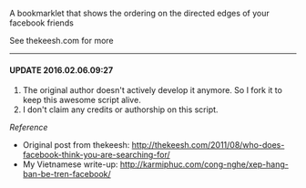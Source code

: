 A bookmarklet that shows the ordering on the directed edges of your facebook friends

See thekeesh.com for more

------

#### UPDATE 2016.02.06.09:27

1. The original author doesn't actively develop it anymore. So I fork it to keep this awesome script alive.
2. I don't claim any credits or authorship on this script.

*Reference*

* Original post from thekeesh: http://thekeesh.com/2011/08/who-does-facebook-think-you-are-searching-for/
* My Vietnamese write-up: http://karmiphuc.com/cong-nghe/xep-hang-ban-be-tren-facebook/
